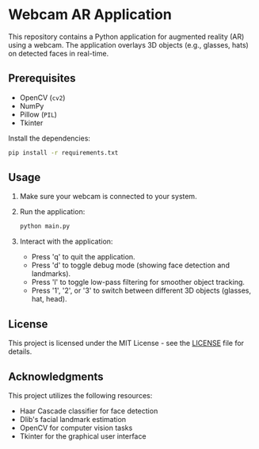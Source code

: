 # Webcam AR Application

This repository contains a Python application for augmented reality (AR) using a webcam. The application overlays 3D objects (e.g., glasses, hats) on detected faces in real-time.

## Prerequisites

- OpenCV (`cv2`)
- NumPy
- Pillow (`PIL`)
- Tkinter

Install the dependencies:

```bash
pip install -r requirements.txt
```

## Usage

1. Make sure your webcam is connected to your system.

2. Run the application:

    ```bash
    python main.py
    ```

3. Interact with the application:
    - Press 'q' to quit the application.
    - Press 'd' to toggle debug mode (showing face detection and landmarks).
    - Press 'l' to toggle low-pass filtering for smoother object tracking.
    - Press '1', '2', or '3' to switch between different 3D objects (glasses, hat, head).

## License

This project is licensed under the MIT License - see the [LICENSE](LICENSE) file for details.

## Acknowledgments

This project utilizes the following resources:
- Haar Cascade classifier for face detection
- Dlib's facial landmark estimation
- OpenCV for computer vision tasks
- Tkinter for the graphical user interface
